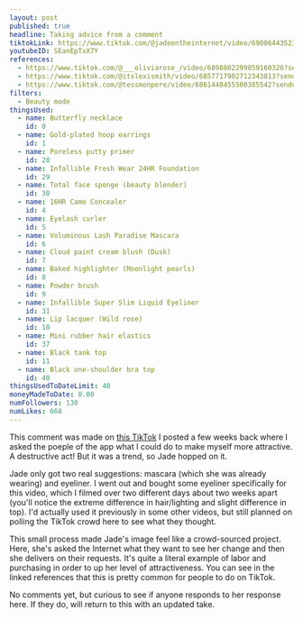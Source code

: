```yaml
---
layout: post
published: true
headline: Taking advice from a comment
tiktokLink: https://www.tiktok.com/@jadeontheinternet/video/6900644352389860614?sender_device=pc&sender_web_id=6891999718790268421&is_from_webapp=1
youtubeID: SEanEpTxX7Y
references:
  - https://www.tiktok.com/@___oliviarose_/video/6898802299859160326?sender_device=pc&sender_web_id=6891999718790268421&is_from_webapp=1
  - https://www.tiktok.com/@itslexismith/video/6857717902712343813?sender_device=pc&sender_web_id=6891999718790268421&is_from_webapp=1
  - https://www.tiktok.com/@tessmonpere/video/6861448455500385542?sender_device=pc&sender_web_id=6891999718790268421&is_from_webapp=1
filters:
  - Beauty mode
thingsUsed:
  - name: Butterfly necklace
    id: 0
  - name: Gold-plated hoop earrings
    id: 1
  - name: Poreless putty primer
    id: 28
  - name: Infallible Fresh Wear 24HR Foundation
    id: 29
  - name: Total face sponge (beauty blender)
    id: 30
  - name: 16HR Camo Concealer
    id: 4
  - name: Eyelash curler
    id: 5
  - name: Voluminous Lash Paradise Mascara
    id: 6
  - name: Cloud paint cream blush (Dusk)
    id: 7
  - name: Baked highlighter (Moonlight pearls)
    id: 8
  - name: Powder brush
    id: 9
  - name: Infallible Super Slim Liquid Eyeliner
    id: 31
  - name: Lip lacquer (Wild rose)
    id: 10
  - name: Mini rubber hair elastics
    id: 37
  - name: Black tank top
    id: 11
  - name: Black one-shoulder bra top
    id: 40
thingsUsedToDateLimit: 40
moneyMadeToDate: 0.00
numFollowers: 130
numLikes: 668
---
```


This comment was made on [this TikTok](https://www.tiktok.com/@jadeontheinternet/video/6894388329048001797?sender_device=pc&sender_web_id=6891999718790268421&is_from_webapp=1) I posted a few weeks back where I asked the poeple of the app what I could do to make myself more attractive. A destructive act! But it was a trend, so Jade hopped on it.

Jade only got two real suggestions: mascara (which she was already wearing) and eyeliner. I went out and bought some eyeliner specifically for this video, which I filmed over two different days about two weeks apart (you'll notice the extreme difference in hair/lighting and slight difference in top). I'd actually used it previously in some other videos, but still planned on polling the TikTok crowd here to see what they thought.

This small process made Jade's image feel like a crowd-sourced project. Here, she's asked the Internet what they want to see her change and then she delivers on their requests. It's quite a literal example of labor and purchasing in order to up her level of attractiveness. You can see in the linked references that this is pretty common for people to do on TikTok.

No comments yet, but curious to see if anyone responds to her response here. If they do, will return to this with an updated take.

